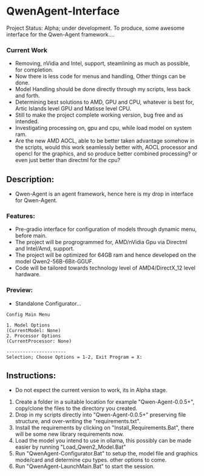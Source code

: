 # QwenAgent-Interface
Project Status: Alpha; under development. To produce, some awesome interface for the Qwen-Agent framework....

### Current Work
- Removing, nVidia and Intel, support, steamlining as much as possible, for completion.
- Now there is less code for menus and handling, Other things can be done.
- Model Handling should be done directly through my scripts, less back and forth.
- Determining best solutions to AMD, GPU and CPU, whatever is best for, Artic Islands level GPU and Matisse level CPU.
- Still to make the project complete working version, bug free and as intended.
- Investigating processing on, gpu and cpu, while load model on system ram.
- Are the new AMD AOCL, able to be better taken advantage somehow in the scripts, would this work seamlessly better with, AOCL processor and opencl for the graphics, and so produce better combined processing? or even just better than directml for the cpu?


## Description:
- Qwen-Agent is an agent framework, hence here is my drop in interface for Qwen-Agent. 

### Features:
- Pre-gradio interface for configuration of models through dynamic menu, before main.
- The project will be progrogrammed for, AMD/nVidia Gpu via Directml and Intel/Amd, support.
- The project will be optimized for 64GB ram and  hence developed on the model Qwen2-56B-6Bit-GGUF. 
- Code will be tailored towards technology level of AMD4/DirectX_12 level hardware.

### Preview:
- Standalone Configurator...
```
Config Main Menu

1. Model Options
(CurrentModel: None)
2. Processor Options
(CurrentProcessor: None)

----------------------
Selection; Choose Options = 1-2, Exit Program = X:
```

## Instructions:
- Do not expect the current version to work, its in Alpha stage.
1. Create a folder in a suitable location for example "Qwen-Agent-0.0.5+", copy/clone the files to the directory you created.
2. Drop in my scripts directly into "Qwen-Agent-0.0.5+" preserving file structure, and over-writing the "requirements.txt".
3. Install the requirements by clicking on "Install_Requirements.Bat", there will be some new library requirements now.
4. Load the model you intend to use in ollama, this possibly can be made easier by running "Load_Qwen2_Model.Bat"
5. Run "QwenAgent-Configurator.Bat" to setup the, model file and graphics mode/card and determine cpu types. other options to come.
6. Run "QwenAgent-LaunchMain.Bat" to start the session. 


